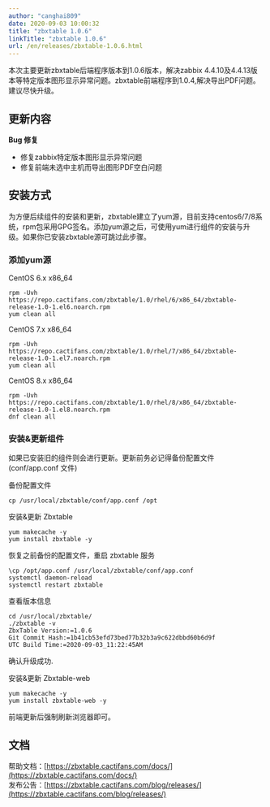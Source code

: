 ```yaml
---
author: "canghai809"
date: 2020-09-03 10:00:32
title: "zbxtable 1.0.6"
linkTitle: "zbxtable 1.0.6"
url: /en/releases/zbxtable-1.0.6.html
---
```


本次主要更新zbxtable后端程序版本到1.0.6版本，解决zabbix 4.4.10及4.4.13版本等特定版本图形显示异常问题。zbxtable前端程序到1.0.4,解决导出PDF问题。建议尽快升级。
## 更新内容
**Bug 修复**

- 修复zabbix特定版本图形显示异常问题
- 修复前端未选中主机而导出图形PDF空白问题


## 安装方式
为方便后续组件的安装和更新，zbxtable建立了yum源，目前支持centos6/7/8系统，rpm包采用GPG签名。添加yum源之后，可使用yum进行组件的安装与升级。如果你已安装zbxtable源可跳过此步骤。
### 添加yum源
CentOS 6.x x86_64
```
rpm -Uvh https://repo.cactifans.com/zbxtable/1.0/rhel/6/x86_64/zbxtable-release-1.0-1.el6.noarch.rpm
yum clean all
```

CentOS 7.x x86_64

```
rpm -Uvh https://repo.cactifans.com/zbxtable/1.0/rhel/7/x86_64/zbxtable-release-1.0-1.el7.noarch.rpm
yum clean all
```

CentOS 8.x x86_64

```
rpm -Uvh https://repo.cactifans.com/zbxtable/1.0/rhel/8/x86_64/zbxtable-release-1.0-1.el8.noarch.rpm
dnf clean all
```
### 安装&更新组件
如果已安装旧的组件则会进行更新。更新前务必记得备份配置文件(conf/app.conf 文件)

备份配置文件    
```
cp /usr/local/zbxtable/conf/app.conf /opt
```
安装&更新 Zbxtable
```
yum makecache -y
yum install zbxtable -y
```
恢复之前备份的配置文件，重启 zbxtable 服务
```
\cp /opt/app.conf /usr/local/zbxtable/conf/app.conf
systemctl daemon-reload
systemctl restart zbxtable
```
查看版本信息
```
cd /usr/local/zbxtable/
./zbxtable -v
ZbxTable Version:=1.0.6
Git Commit Hash:=1b41cb53efd73bed77b32b3a9c622dbbd60b6d9f
UTC Build Time:=2020-09-03_11:22:45AM
```
确认升级成功.

安装&更新 Zbxtable-web
```
yum makecache -y
yum install zbxtable-web -y
```
前端更新后强制刷新浏览器即可。
## 文档

帮助文档：[https://zbxtable.cactifans.com/docs/](https://zbxtable.cactifans.com/docs/)	    
发布公告：[https://zbxtable.cactifans.com/blog/releases/](https://zbxtable.cactifans.com/blog/releases/)	